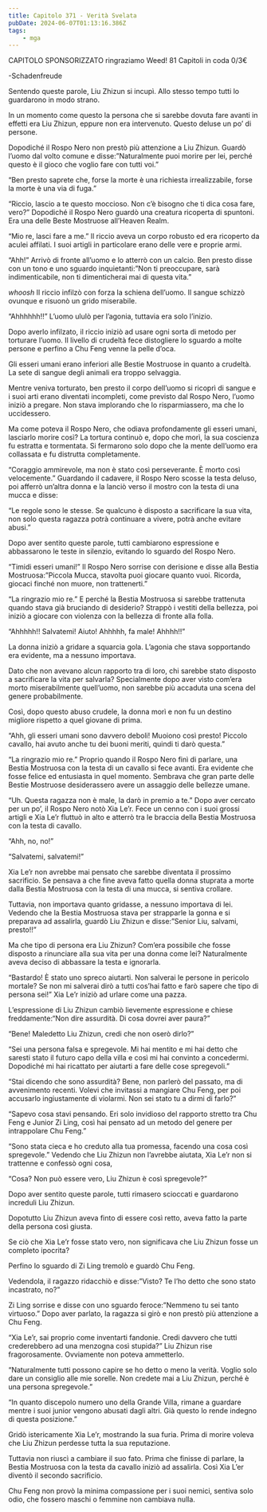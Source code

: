 ```yaml
---
title: Capitolo 371 - Verità Svelata
pubDate: 2024-06-07T01:13:16.386Z
tags:
    - mga
---
```

                
CAPITOLO SPONSORIZZATO ringraziamo Weed!
81 Capitoli in coda 0/3€


-Schadenfreude


Sentendo queste parole, Liu Zhizun si incupì. Allo stesso tempo tutti lo guardarono in modo strano.


In un momento come questo la persona che si sarebbe dovuta fare avanti in effetti era Liu Zhizun, eppure non era intervenuto. Questo deluse un po’ di persone.


Dopodiché il Rospo Nero non prestò più attenzione a Liu Zhizun. Guardò l’uomo dal volto comune e disse:”Naturalmente puoi morire per lei, perché questo è il gioco che voglio fare con tutti voi.”


“Ben presto saprete che, forse la morte è una richiesta irrealizzabile, forse la morte è una via di fuga.”


“Riccio, lascio a te questo moccioso. Non c’è bisogno che ti dica cosa fare, vero?” Dopodiché il Rospo Nero guardò una creatura ricoperta di spuntoni. Era una delle Beste Mostruose all’Heaven Realm.


“Mio re, lasci fare a me.” Il riccio aveva un corpo robusto ed era ricoperto da aculei affilati. I suoi artigli in particolare erano delle vere e proprie armi.


“Ahh!” Arrivò di fronte all’uomo e lo atterrò con un calcio. Ben presto disse con un tono e uno sguardo inquietanti:”Non ti preoccupare, sarà indimenticabile, non ti dimenticherai mai di questa vita.”


*whoosh* Il riccio infilzò con forza la schiena dell’uomo. Il sangue schizzò ovunque e risuonò un grido miserabile.


“Ahhhhhh!!” L’uomo ululò per l’agonia, tuttavia era solo l’inizio.


Dopo averlo infilzato, il riccio iniziò ad usare ogni sorta di metodo per torturare l’uomo. Il livello di crudeltà fece distogliere lo sguardo a molte persone e perfino a Chu Feng venne la pelle d’oca.


Gli esseri umani erano inferiori alle Bestie Mostruose in quanto a crudeltà. La sete di sangue degli animali era troppo selvaggia.


Mentre veniva torturato, ben presto il corpo dell’uomo si ricoprì di sangue e i suoi arti erano diventati incompleti, come previsto dal Rospo Nero, l’uomo iniziò a pregare. Non stava implorando che lo risparmiassero, ma che lo uccidessero.


Ma come poteva il Rospo Nero, che odiava profondamente gli esseri umani, lasciarlo morire così? La tortura continuò e, dopo che morì, la sua coscienza fu estratta e tormentata. Si fermarono solo dopo che la mente dell’uomo era collassata e fu distrutta completamente.


“Coraggio ammirevole, ma non è stato così perseverante. È morto così velocemente.” Guardando il cadavere, il Rospo Nero scosse la testa deluso, poi afferrò un’altra donna e la lanciò verso il mostro con la testa di una mucca e disse:


“Le regole sono le stesse. Se qualcuno è disposto a sacrificare la sua vita, non solo questa ragazza potrà continuare a vivere, potrà anche evitare abusi.”


Dopo aver sentito queste parole, tutti cambiarono espressione e abbassarono le teste in silenzio, evitando lo sguardo del Rospo Nero.


“Timidi esseri umani!” Il Rospo Nero sorrise con derisione e disse alla Bestia Mostruosa:”Piccola Mucca, stavolta puoi giocare quanto vuoi. Ricorda, giocaci finché non muore, non trattenerti.”


“La ringrazio mio re.” E perché la Bestia Mostruosa si sarebbe trattenuta quando stava già bruciando di desiderio? Strappò i vestiti della bellezza, poi iniziò a giocare con violenza con la bellezza di fronte alla folla.


“Ahhhhh!! Salvatemi! Aiuto! Ahhhhh, fa male! Ahhhh!!”


La donna iniziò a gridare a squarcia gola. L’agonia che stava sopportando era evidente, ma a nessuno importava.


Dato che non avevano alcun rapporto tra di loro, chi sarebbe stato disposto a sacrificare la vita per salvarla? Specialmente dopo aver visto com’era morto miserabilmente quell’uomo, non sarebbe più accaduta una scena del genere probabilmente.


Così, dopo questo abuso crudele, la donna morì e non fu un destino migliore rispetto a quel giovane di prima.


“Ahh, gli esseri umani sono davvero deboli! Muoiono così presto! Piccolo cavallo, hai avuto anche tu dei buoni meriti, quindi ti darò questa.”


“La ringrazio mio re.” Proprio quando il Rospo Nero finì di parlare, una Bestia Mostruosa con la testa di un cavallo si fece avanti. Era evidente che fosse felice ed entusiasta in quel momento. Sembrava che gran parte delle Bestie Mostruose desiderassero avere un assaggio delle bellezze umane.


“Uh. Questa ragazza non è male, la darò in premio a te.” Dopo aver cercato per un po’, il Rospo Nero notò Xia Le’r. Fece un cenno con i suoi grossi artigli e Xia Le’r fluttuò in alto e atterrò tra le braccia della Bestia Mostruosa con la testa di cavallo.


“Ahh, no, no!”


“Salvatemi, salvatemi!”


Xia Le’r non avrebbe mai pensato che sarebbe diventata il prossimo sacrificio. Se pensava a che fine aveva fatto quella donna stuprata a morte dalla Bestia Mostruosa con la testa di una mucca, si sentiva crollare.


Tuttavia, non importava quanto gridasse, a nessuno importava di lei. Vedendo che la Bestia Mostruosa stava per strapparle la gonna e si preparava ad assalirla, guardò Liu Zhizun e disse:”Senior Liu, salvami, presto!!”


Ma che tipo di persona era Liu Zhizun? Com’era possibile che fosse disposto a rinunciare alla sua vita per una donna come lei? Naturalmente aveva deciso di abbassare la testa e ignorarla.


“Bastardo! È stato uno spreco aiutarti. Non salverai le persone in pericolo mortale? Se non mi salverai dirò a tutti cos’hai fatto e farò sapere che tipo di persona sei!” Xia Le’r iniziò ad urlare come una pazza.


L’espressione di Liu Zhizun cambiò lievemente espressione e chiese freddamente:“Non dire assurdità. Di cosa dovrei aver paura?”


“Bene! Maledetto Liu Zhizun, credi che non oserò dirlo?”


“Sei una persona falsa e spregevole. Mi hai mentito e mi hai detto che saresti stato il futuro capo della villa e così mi hai convinto a concedermi. Dopodiché mi hai ricattato per aiutarti a fare delle cose spregevoli.”


“Stai dicendo che sono assurdità? Bene, non parlerò del passato, ma di avvenimento recenti. Volevi che invitassi a mangiare Chu Feng, per poi accusarlo ingiustamente di violarmi. Non sei stato tu a dirmi di farlo?”


“Sapevo cosa stavi pensando. Eri solo invidioso del rapporto stretto tra Chu Feng e Junior Zi Ling, così hai pensato ad un metodo del genere per intrappolare Chu Feng.”


“Sono stata cieca e ho creduto alla tua promessa, facendo una cosa così spregevole.” Vedendo che Liu Zhizun non l’avrebbe aiutata, Xia Le’r non si trattenne e confessò ogni cosa,


“Cosa? Non può essere vero, Liu Zhizun è così spregevole?”


Dopo aver sentito queste parole, tutti rimasero scioccati e guardarono increduli Liu Zhizun.


Dopotutto Liu Zhizun aveva finto di essere così retto, aveva fatto la parte della persona così giusta.


Se ciò che Xia Le’r fosse stato vero, non significava che Liu Zhizun fosse un completo ipocrita?


Perfino lo sguardo di Zi Ling tremolò e guardò Chu Feng.


Vedendola, il ragazzo ridacchiò e disse:”Visto? Te l’ho detto che sono stato incastrato, no?”


Zi Ling sorrise e disse con uno sguardo feroce:”Nemmeno tu sei tanto virtuoso.” Dopo aver parlato, la ragazza si girò e non prestò più attenzione a Chu Feng.


“Xia Le’r, sai proprio come inventarti fandonie. Credi davvero che tutti crederebbero ad una menzogna così stupida?” Liu Zhizun rise fragorosamente. Ovviamente non poteva ammetterlo.


“Naturalmente tutti possono capire se ho detto o meno la verità. Voglio solo dare un consiglio alle mie sorelle. Non credete mai a Liu Zhizun, perché è una persona spregevole.”


“In quanto discepolo numero uno della Grande Villa, rimane a guardare mentre i suoi junior vengono abusati dagli altri. Già questo lo rende indegno di questa posizione.”


Gridò istericamente Xia Le’r, mostrando la sua furia. Prima di morire voleva che Liu Zhizun perdesse tutta la sua reputazione.


Tuttavia non riuscì a cambiare il suo fato. Prima che finisse di parlare, la Bestia Mostruosa con la testa da cavallo iniziò ad assalirla. Così Xia L’er diventò il secondo sacrificio.


Chu Feng non provò la minima compassione per i suoi nemici, sentiva solo odio, che fossero maschi o femmine non cambiava nulla.



